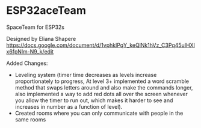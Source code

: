# ESP32aceTeam
SpaceTeam for ESP32s

Designed by Eliana Shapere
https://docs.google.com/document/d/1vphklPqY_keQlNk1hVz_C3Pq45uIHXlx6fpNlm-N9_k/edit

Added Changes: 
- Leveling system (timer time decreases as levels increase proportionately to progress, At level 3+ implemented a word scramble method that swaps letters around and also make the commands longer, also implemented a way to add red dots all over the screen whenever you allow the timer to run out, which makes it harder to see and increases in number as a function of level).
- Created rooms where you can only communicate with people in the same rooms
